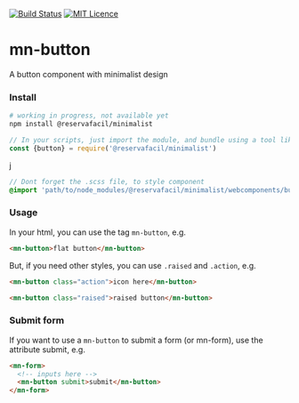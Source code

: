 [![Build Status](https://travis-ci.org/reserva-facil/minimalist.svg?branch=master)](https://travis-ci.org/reserva-facil/minimalist)
[![MIT Licence](https://badges.frapsoft.com/os/mit/mit.svg?v=103)](https://opensource.org/licenses/mit-license.php)

# mn-button

A button component with minimalist design

### Install

```sh
# working in progress, not available yet
npm install @reservafacil/minimalist
```

```js
// In your scripts, just import the module, and bundle using a tool like webpack, or browserify
const {button} = require('@reservafacil/minimalist')
```
j

```sass
// Dont forget the .scss file, to style component
@import 'path/to/node_modules/@reservafacil/minimalist/webcomponents/button/button.scss';
```


### Usage

In your html, you can use the tag `mn-button`, e.g.

```html
<mn-button>flat button</mn-button>
```

But, if you need other styles, you can use `.raised` and `.action`, e.g.

```html
<mn-button class="action">icon here</mn-button>
```

```html
<mn-button class="raised">raised button</mn-button>
```

### Submit form

If you want to use a `mn-button` to submit a form (or mn-form), use the attribute submit, e.g.

```html
<mn-form>
  <!-- inputs here -->
  <mn-button submit>submit</mn-button>
</mn-form>
```

